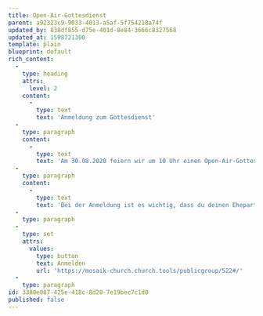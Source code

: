 ```yaml
---
title: Open-Air-Gottesdienst
parent: a92323c9-9033-4013-a5af-5f754218a74f
updated_by: 838df855-d75e-401d-8e84-3666c8327568
updated_at: 1598721300
template: plain
blueprint: default
rich_content:
  -
    type: heading
    attrs:
      level: 2
    content:
      -
        type: text
        text: 'Anmeldung zum Gottesdienst'
  -
    type: paragraph
    content:
      -
        type: text
        text: 'Am 30.08.2020 feiern wir um 10 Uhr einen Open-Air-Gottesdienst in Bad Cannstatt.'
  -
    type: paragraph
    content:
      -
        type: text
        text: 'Bei der Anmeldung ist es wichtig, dass du deinen Ehepartner und Kinder angibst, beziehungsweise ihr euch als WG einzeln anmeldet und in das Kommentarfeld schreibt, zu welcher WG ihr gehört. Dann wissen wir, wer zusammensitzen kann.'
  -
    type: paragraph
  -
    type: set
    attrs:
      values:
        type: button
        text: Anmelden
        url: 'https://mosaik-church.church.tools/publicgroup/522#/'
  -
    type: paragraph
id: 3380e087-425e-418c-8d28-7e19bec7c1d0
published: false
---
```

